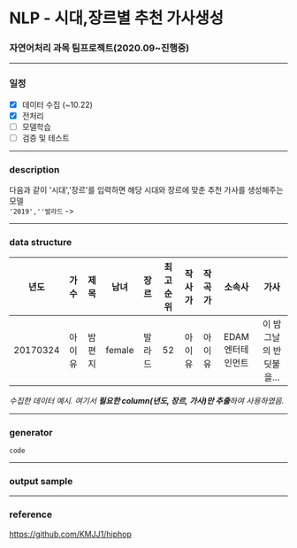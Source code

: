 # NLP - 시대,장르별 추천 가사생성
### 자연어처리 과목 팀프로젝트(2020.09~진행중)
-------


### 일정

 - [x] 데이터 수집 (~10.22)
 - [x] 전처리
 - [ ] 모델학습
 - [ ] 검증 및 테스트

-------
### description

다음과 같이 '시대','장르'를 입력하면 해당 시대와 장르에 맞춘 추천 가사를 생성해주는 모델 <br>
`'2019',''발라드` -> 

--------


### data structure
|년도|가수|제목|남녀|장르|최고순위|작사가|작곡가|소속사|가사|
|:---:|:---:|:---:|:---:|:---:|:---:|:---:|:---:|:---:|:---:|
|20170324|아이유|밤편지|female|발라드|52|아이유|아이유|EDAM엔터테인먼트|이 밤 그날의 반딧불을...|

*수집한 데이터 예시. 여기서 **필요한 column(년도, 장르, 가사)만 추출**하여 사용하였음.*

----------

### generator

`code`

----------

### output sample

-----------

### reference
https://github.com/KMJJ1/hiphop
